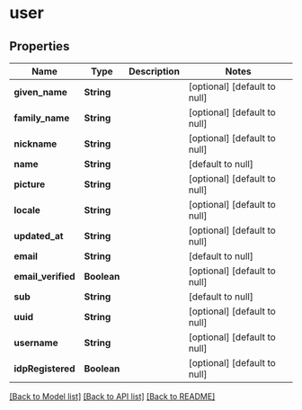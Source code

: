 # user
## Properties

Name | Type | Description | Notes
------------ | ------------- | ------------- | -------------
**given\_name** | **String** |  | [optional] [default to null]
**family\_name** | **String** |  | [optional] [default to null]
**nickname** | **String** |  | [optional] [default to null]
**name** | **String** |  | [default to null]
**picture** | **String** |  | [optional] [default to null]
**locale** | **String** |  | [optional] [default to null]
**updated\_at** | **String** |  | [optional] [default to null]
**email** | **String** |  | [default to null]
**email\_verified** | **Boolean** |  | [optional] [default to null]
**sub** | **String** |  | [default to null]
**uuid** | **String** |  | [optional] [default to null]
**username** | **String** |  | [optional] [default to null]
**idpRegistered** | **Boolean** |  | [optional] [default to null]

[[Back to Model list]](../README.md#documentation-for-models) [[Back to API list]](../README.md#documentation-for-api-endpoints) [[Back to README]](../README.md)

